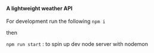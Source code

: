 #### A lightweight weather API

For development run the following
`npm i`

then

`npm run start` : to spin up dev node server with nodemon
